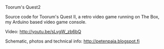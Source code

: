 Toorum's Quest2

Source code for Toorum's Quest II, a retro video game running on The Box, my Arduino based video game console.

Video:
http://youtu.be/sLvgW_zb6bQ

Schematic, photos and technical info:
http://petenpaja.blogspot.fi
